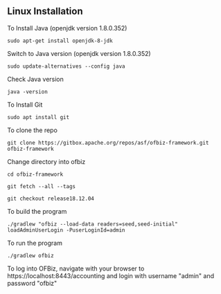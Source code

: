 ## Linux Installation

To Install Java (openjdk version 1.8.0.352)
```
sudo apt-get install openjdk-8-jdk
```
Switch to Java version (openjdk version 1.8.0.352)
```
sudo update-alternatives --config java
```
Check Java version
```
java -version
```
To Install Git
```
sudo apt install git
```
To clone the repo
```
git clone https://gitbox.apache.org/repos/asf/ofbiz-framework.git ofbiz-framework
```
Change directory into ofbiz
```
cd ofbiz-framework
```
```
git fetch --all --tags
```
```
git checkout release18.12.04
```
To build the program
```
./gradlew "ofbiz --load-data readers=seed,seed-initial" loadAdminUserLogin -PuserLoginId=admin
```
To run the program
```
./gradlew ofbiz 
```
To log into OFBiz, navigate with your browser to https://localhost:8443/accounting and login with username "admin" and password "ofbiz"
